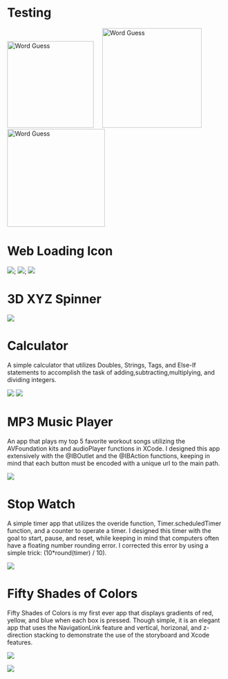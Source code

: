 # Testing
<img src="https://github.com/iwinyeung/Swift-Portfolio/blob/master/battery.gif" width="200"  title="Word Guess">&nbsp;&nbsp;&nbsp;&nbsp;&nbsp;<img src="https://github.com/iwinyeung/Swift-Portfolio/blob/master/pacMan/pacman.gif" width="230" title="Word Guess">&nbsp;&nbsp;&nbsp;&nbsp;&nbsp;<img src="https://github.com/iwinyeung/Swift-Portfolio/blob/master/CoffeeLoader/coffee.gif" width="226" title="Word Guess">
</p>

# Web Loading Icon
![](https://github.com/iwinyeung/Swift-Portfolio/blob/master/battery.gif);
![](https://github.com/iwinyeung/Swift-Portfolio/blob/master/pacMan/pacman.gif);
![](https://github.com/iwinyeung/Swift-Portfolio/blob/master/CoffeeLoader/coffee.gif)

# 3D XYZ Spinner
![](https://github.com/iwinyeung/Swift-Portfolio/blob/master/XYZspinner/spinner.gif)

# Calculator 
A simple calculator that utilizes Doubles, Strings, Tags, and Else-If statements to accomplish the task of adding,subtracting,multiplying, and dividing integers. 

![](https://github.com/iwinyeung/Swift-Portfolio/blob/master/calc/Screen%20Shot%202020-01-03%20at%201.25.03%20PM.png)
![](https://github.com/iwinyeung/Swift-Portfolio/blob/master/calc/Screen%20Shot%202020-01-03%20at%201.26.33%20PM.png)

# MP3 Music Player
An app that plays my top 5 favorite workout songs utilizing the AVFoundation kits and audioPlayer functions in XCode. I designed this app extensively with the @IBOutlet and the @IBAction functions, keeping in mind that each button must be encoded with a unique url to the main path. 

![](https://github.com/iwinyeung/Swift-Portfolio/blob/master/*X3MusicNCS/Screen%20Shot%202019-12-28%20at%201.27.00%20PM.png)

# Stop Watch 
A simple timer app that utilizes the overide function, Timer.scheduledTimer function, and a counter to operate a timer. I designed this timer with the goal to start, pause, and reset, while keeping in mind that computers often have a floating number rounding error. I corrected this error by using a simple trick: (10*round(timer) / 10). 

![](https://github.com/iwinyeung/Swift-Portfolio/blob/master/*X_2StopWatch/Screen%20Shot%202019-12-26%20at%206.23.20%20PM.png)


# Fifty Shades of Colors
Fifty Shades of Colors is my first ever app that displays gradients of red, yellow, and blue when each box is pressed. Though simple, it is an elegant app that uses the NavigationLink feature and vertical, horizonal, and z-direction stacking to demonstrate the use of the storyboard and Xcode features.

![](https://github.com/iwinyeung/Swift-Portfolio/blob/master/*X1_Fifty%20Shades%20of%20Colors/Screen%20Shot%202019-12-26%20at%206.28.57%20PM.png)

![](https://github.com/iwinyeung/Swift-Portfolio/blob/master/*X1_Fifty%20Shades%20of%20Colors/Screen%20Shot%202019-12-26%20at%206.45.07%20PM.png)

